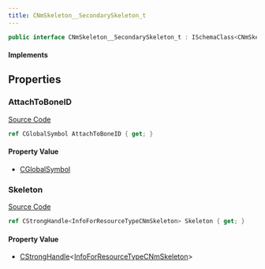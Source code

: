 ```yaml
---
title: CNmSkeleton__SecondarySkeleton_t
---
```


```csharp
public interface CNmSkeleton__SecondarySkeleton_t : ISchemaClass<CNmSkeleton__SecondarySkeleton_t>, ISchemaField, ISchemaClass, INativeHandle
```

#### Implements

## Properties

### AttachToBoneID

[Source Code](https://github.com/swiftly-solution/swiftlys2/blob/main/managed/src/SwiftlyS2.Generated/Schemas/Interfaces/CNmSkeleton__SecondarySkeleton_t.cs#L17)

```csharp
ref CGlobalSymbol AttachToBoneID { get; }
```

#### Property Value

- [CGlobalSymbol](/docs/api/shared/natives/cglobalsymbol)

### Skeleton

[Source Code](https://github.com/swiftly-solution/swiftlys2/blob/main/managed/src/SwiftlyS2.Generated/Schemas/Interfaces/CNmSkeleton__SecondarySkeleton_t.cs#L19)

```csharp
ref CStrongHandle<InfoForResourceTypeCNmSkeleton> Skeleton { get; }
```

#### Property Value

- [CStrongHandle](/docs/api/shared/natives/cstronghandle-1)<[InfoForResourceTypeCNmSkeleton](/docs/api/shared/schemadefinitions/infoforresourcetypecnmskeleton)>

